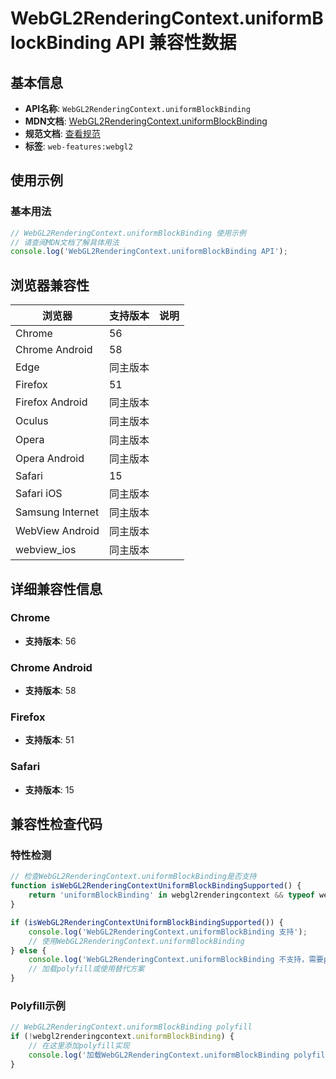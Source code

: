 # WebGL2RenderingContext.uniformBlockBinding API 兼容性数据

## 基本信息

- **API名称**: `WebGL2RenderingContext.uniformBlockBinding`
- **MDN文档**: [WebGL2RenderingContext.uniformBlockBinding](https://developer.mozilla.org/docs/Web/API/WebGL2RenderingContext/uniformBlockBinding)
- **规范文档**: [查看规范](https://registry.khronos.org/webgl/specs/latest/2.0/#3.7.16)
- **标签**: `web-features:webgl2`

## 使用示例

### 基本用法

```javascript
// WebGL2RenderingContext.uniformBlockBinding 使用示例
// 请查阅MDN文档了解具体用法
console.log('WebGL2RenderingContext.uniformBlockBinding API');
```

## 浏览器兼容性

| 浏览器 | 支持版本 | 说明 |
|--------|----------|------|
| Chrome | 56 |  |
| Chrome Android | 58 |  |
| Edge | 同主版本 |  |
| Firefox | 51 |  |
| Firefox Android | 同主版本 |  |
| Oculus | 同主版本 |  |
| Opera | 同主版本 |  |
| Opera Android | 同主版本 |  |
| Safari | 15 |  |
| Safari iOS | 同主版本 |  |
| Samsung Internet | 同主版本 |  |
| WebView Android | 同主版本 |  |
| webview_ios | 同主版本 |  |

## 详细兼容性信息

### Chrome

- **支持版本**: 56

### Chrome Android

- **支持版本**: 58

### Firefox

- **支持版本**: 51

### Safari

- **支持版本**: 15

## 兼容性检查代码

### 特性检测

```javascript
// 检查WebGL2RenderingContext.uniformBlockBinding是否支持
function isWebGL2RenderingContextUniformBlockBindingSupported() {
    return 'uniformBlockBinding' in webgl2renderingcontext && typeof webgl2renderingcontext.uniformBlockBinding === 'function';
}

if (isWebGL2RenderingContextUniformBlockBindingSupported()) {
    console.log('WebGL2RenderingContext.uniformBlockBinding 支持');
    // 使用WebGL2RenderingContext.uniformBlockBinding
} else {
    console.log('WebGL2RenderingContext.uniformBlockBinding 不支持，需要polyfill');
    // 加载polyfill或使用替代方案
}
```

### Polyfill示例

```javascript
// WebGL2RenderingContext.uniformBlockBinding polyfill
if (!webgl2renderingcontext.uniformBlockBinding) {
    // 在这里添加polyfill实现
    console.log('加载WebGL2RenderingContext.uniformBlockBinding polyfill');
}
```

